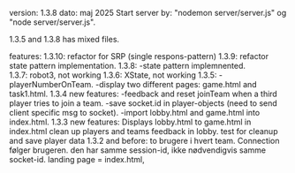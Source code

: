 version: 1.3.8
dato: maj 2025
Start server by: "nodemon server/server.js" og "node server/server.js".


1.3.5 and 1.3.8 has mixed files.

features:
1.3.10:
    refactor for SRP (single respons-pattern)
1.3.9:
    refactor state pattern implementation.
1.3.8: 
    -state pattern implemnented.    
1.3.7: robot3, not working
1.3.6: XState, not working
1.3.5:
    -playerNumberOnTeam.
    -display two different pages: game.html and task1.html.
1.3.4 new features:
    -feedback and reset joinTeam when a third player tries to join a team.
    -save socket.id in player-objects (need to send client specific msg to socket).
    -import lobby.html and game.html into index.html.
1.3.3 new features:
    Displays lobby.html to game.html in index.html
    clean up players and teams
    feedback in lobby.
    test for cleanup and save player data
1.3.2 and before:
    to brugere i hvert team. 
    Connection følger brugeren. den har samme session-id, ikke nødvendigvis samme socket-id.
    landing page = index.html, 


    